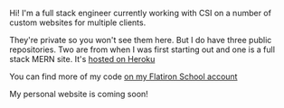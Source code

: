 Hi! I'm a full stack engineer currently working with CSI on a number of custom websites for multiple clients. 

They're private so you won't see them here. But I do have three public repositories. Two are from when I was first starting out and one is a full stack MERN site. It's [hosted on Heroku](http://my-api-heroku-1.herokuapp.com)

You can find more of my code [on my Flatiron School account](https://github.com/MikeBarberry-Flatiron)

My personal website is coming soon!
